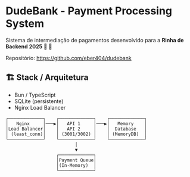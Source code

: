 # DudeBank - Payment Processing System

Sistema de intermediação de pagamentos desenvolvido para a **Rinha de Backend 2025** 🐔 🚀

Repositório: https://github.com/eber404/dudebank

## 🏗️ Stack / Arquitetura

- Bun / TypeScript
- SQLite (persistente)
- Nginx Load Balancer

```
┌─────────────┐    ┌─────────────┐    ┌─────────────┐
│   Nginx     │───▶│   API 1     │───▶│   Memory    │
│Load Balancer│    │   API 2     │    │  Database   │
│ (least_conn)│    │ (3001/3002) │    │ (MemoryDB)  │
└─────────────┘    └─────────────┘    └─────────────┘
                          │
                          ▼
                   ┌─────────────┐
                   │Payment Queue│
                   │(In-Memory)  │
                   └─────────────┘
```
